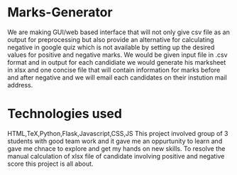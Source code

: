 # Marks-Generator

We are making GUI/web based interface that will not only give csv file as an output for preprocessing but also provide an alternative for
calculating negative in google quiz which is not available by setting up the desired values for positive and negative marks.
We would be given input file in .csv format and in output for each candidiate we would generate his marksheet in xlsx and one concise file
that will contain information for marks before and after negative and we will email each candidates on their instution mail address.
# Technologies used
HTML,TeX,Python,Flask,Javascript,CSS,JS
This project involved group of 3 students with good team work and it gave me an oppurtunity to learn and gave me chnace to explore and get
my hands on new skills.
To resolve the manual calculation of xlsx file of candidate involving positive and negative score this project is all about.
